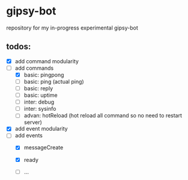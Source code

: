 # gipsy-bot
repository for my in-progress experimental gipsy-bot

## todos:
- [x] add command modularity
- [ ] add commands
  - [x] basic: pingpong
  - [ ] basic: ping (actual ping)
  - [ ] basic: reply
  - [ ] basic: uptime
  - [ ] inter: debug
  - [ ] inter: sysinfo
  - [ ] advan: hotReload (hot reload all command so no need to restart server)

- [x] add event modularity
- [ ] add events
  - [x] messageCreate
  - [x] ready
  - [ ] ...
  
